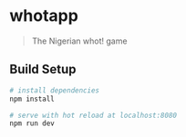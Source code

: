 # whotapp

> The Nigerian whot! game

## Build Setup

``` bash
# install dependencies
npm install

# serve with hot reload at localhost:8080
npm run dev



